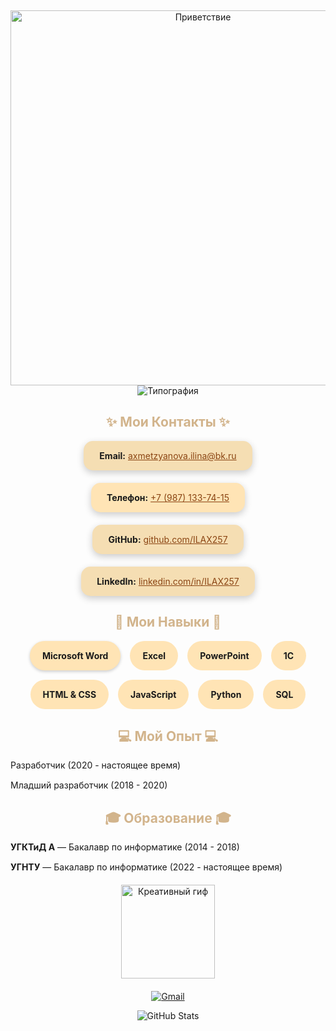 
<p align="center">
  <br>
 
</p>

<!-- Приветствие с гифкой -->
<p align="center">
  <img src="https://media1.tenor.com/m/bCfpwMjfAi0AAAAC/cat-typing.gif" width="600" alt="Приветствие"/>
  <br>
  <img src="https://readme-typing-svg.herokuapp.com?size=24&width=600&lines=Привет!+Я+Илина,+разработчик+и+творческая+личность!&color=FFA07Afont=Arial" alt="Типография"/>
</p>


<h2 style="text-align:center; color:#D2B48C;">✨ Мои Контакты ✨</h2>
<div style="display:flex; justify-content:center; gap:20px; flex-wrap:wrap;">
  <div style="background:#f5deb3; padding:15px 25px; border-radius:15px; box-shadow: 0 4px 12px rgba(0,0,0,0.2); transition: transform 0.3s;">
    <strong>Email:</strong> <a href="mailto:axmetzyanova.ilina@bk.ru" style="color:#8B4513;">axmetzyanova.ilina@bk.ru</a>
  </div>
  <div style="background:#ffe4b5; padding:15px 25px; border-radius:15px; box-shadow: 0 4px 12px rgba(0,0,0,0.2); transition: transform 0.3s;">
    <strong>Телефон:</strong> <a href="tel:+79871337415" style="color:#8B4513;">+7 (987) 133-74-15</a>
  </div>
  <div style="background:#f5deb3; padding:15px 25px; border-radius:15px; box-shadow: 0 4px 12px rgba(0,0,0,0.2); transition: transform 0.3s;">
    <strong>GitHub:</strong> <a href="https://github.com/ILAX257" target="_blank" style="color:#8B4513;">github.com/ILAX257</a>
  </div>
  <div style="background:#f5deb3; padding:15px 25px; border-radius:15px; box-shadow: 0 4px 12px rgba(0,0,0,0.2); transition: transform 0.3s;">
    <strong>LinkedIn:</strong> <a href="https://linkedin.com/in/ILAX257" target="_blank" style="color:#8B4513;">linkedin.com/in/ILAX257</a>
  </div>
</div>


<h2 style="text-align:center; color:#D2B48C;">🚀 Мои Навыки 🚀</h2>
<div style="display:flex; flex-wrap:wrap; justify-content:center; gap:15px; margin-bottom:20px;">
  <span style="background:#ffe4b5; padding:15px 20px; border-radius:25px; font-weight:bold; box-shadow: 0 2px 5px rgba(0,0,0,0.2);">Microsoft Word</span>
  <span style="background:#ffe4b5; padding:15px 20px; border-radius:25px; font-weight:bold;">Excel</span>
  <span style="background:#ffe4b5; padding:15px 20px; border-radius:25px; font-weight:bold;">PowerPoint</span>
  <span style="background:#ffe4b5; padding:15px 20px; border-radius:25px; font-weight:bold;">1C</span>
  <span style="background:#ffe4b5; padding:15px 20px; border-radius:25px; font-weight:bold;">HTML & CSS</span>
  <span style="background:#ffe4b5; padding:15px 20px; border-radius:25px; font-weight:bold;">JavaScript</span>
  <span style="background:#ffe4b5; padding:15px 20px; border-radius:25px; font-weight:bold;">Python</span>
  <span style="background:#ffe4b5; padding:15px 20px; border-radius:25px; font-weight:bold;">SQL</span>
</div>


<h2 style="text-align:center; color:#D2B48C;">💻 Мой Опыт 💻</h2>
<ul style="list-style:none; padding:0; max-width:700px; margin:0 auto;">
  <li style="margin-bottom:15px; display:flex; align-items:center;">
    Разработчик (2020 - настоящее время)
  </li>
  <li style="margin-bottom:15px; display:flex; align-items:center;">
    Младший разработчик (2018 - 2020)
  </li>
</ul>


<h2 style="text-align:center; color:#D2B48C;">🎓 Образование 🎓</h2>
<ul style="list-style:none; padding:0; max-width:700px; margin:0 auto;">
  <li style="margin-bottom:15px;">
    <strong>УГКТиД A</strong> — Бакалавр по информатике (2014 - 2018)
  </li>
  <li style="margin-bottom:15px;">
    <strong>УГНТУ</strong> — Бакалавр по информатике (2022 - настоящее время)
  </li>
</ul>


<p align="center" style="margin-top:20px;">
  <img src="https://media.giphy.com/media/3oKIPwoeG7t8J7yYhK/giphy.gif" width="150" alt="Креативный гиф">
</p>

<!-- Социальные Badge -->
<p align="center" style="margin-top:20px;">
  <a href="mailto:axmetzyanova.ilina@bk.ru">
    <img src="https://img.shields.io/badge/Gmail-D14836?style=for-the-badge&logo=gmail&logoColor=white" alt="Gmail">
  </a>
</p>

<!-- Статистика профиля -->
<p align="center">
  <img src="https://github-readme-stats.vercel.app/api?username=ILAX257&show_icons=true&theme=merko&hide_border=true" alt="GitHub Stats"/>
</p>

</div>
